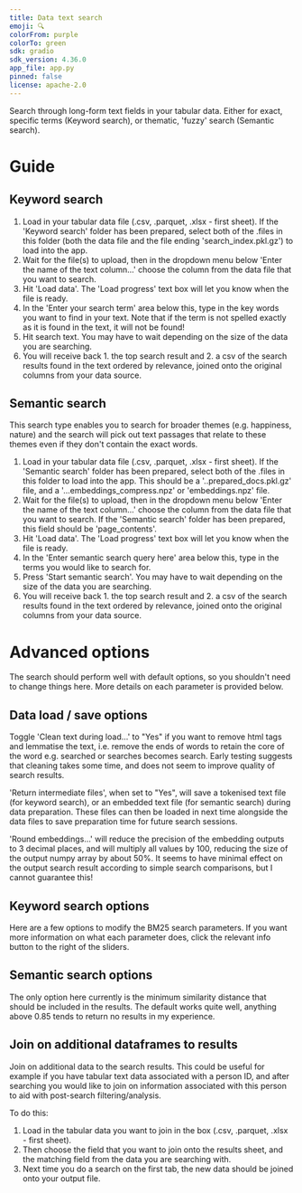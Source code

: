 ```yaml
---
title: Data text search
emoji: 🔍
colorFrom: purple
colorTo: green
sdk: gradio
sdk_version: 4.36.0
app_file: app.py
pinned: false
license: apache-2.0
---
```


Search through long-form text fields in your tabular data. Either for exact, specific terms (Keyword search), or thematic, 'fuzzy' search (Semantic search).

# Guide
## Keyword search

1. Load in your tabular data file (.csv, .parquet, .xlsx - first sheet). If the 'Keyword search' folder has been prepared, select both of the .files in this folder (both the data file and the file ending 'search_index.pkl.gz') to load into the app.
2. Wait for the file(s) to upload, then in the dropdown menu below 'Enter the name of the text column...' choose the column from the data file that you want to search.
3. Hit 'Load data'. The 'Load progress' text box will let you know when the file is ready.
4. In the 'Enter your search term' area below this, type in the key words you want to find in your text. Note that if the term is not spelled exactly as it is found in the text, it will not be found!
5. Hit search text. You may have to wait depending on the size of the data you are searching.
6. You will receive back 1. the top search result and 2. a csv of the search results found in the text ordered by relevance, joined onto the original columns from your data source.

## Semantic search

This search type enables you to search for broader themes (e.g. happiness, nature) and the search will pick out text passages that relate to these themes even if they don't contain the exact words.

1. Load in your tabular data file (.csv, .parquet, .xlsx - first sheet). If the 'Semantic search' folder has been prepared, select both of the .files in this folder to load into the app. This should be a '..prepared_docs.pkl.gz' file, and a '...embeddings_compress.npz' or 'embeddings.npz' file.
2. Wait for the file(s) to upload, then in the dropdown menu below 'Enter the name of the text column...' choose the column from the data file that you want to search. If the 'Semantic search' folder has been prepared, this field should be 'page_contents'.
3. Hit 'Load data'. The 'Load progress' text box will let you know when the file is ready.
4. In the 'Enter semantic search query here' area below this, type in the terms you would like to search for.
5. Press 'Start semantic search'. You may have to wait depending on the size of the data you are searching.
6. You will receive back 1. the top search result and 2. a csv of the search results found in the text ordered by relevance, joined onto the original columns from your data source.


# Advanced options
The search should perform well with default options, so you shouldn't need to change things here. More details on each parameter is provided below.

## Data load / save options
Toggle 'Clean text during load...' to "Yes" if you want to remove html tags and lemmatise the text, i.e. remove the ends of words to retain the core of the word e.g. searched or searches becomes search. Early testing suggests that cleaning takes some time, and does not seem to improve quality of search results.

'Return intermediate files', when set to "Yes", will save a tokenised text file (for keyword search), or an embedded text file (for semantic search) during data preparation. These files can then be loaded in next time alongside the data files to save preparation time for future search sessions.

'Round embeddings...' will reduce the precision of the embedding outputs to 3 decimal places, and will multiply all values by 100, reducing the size of the output numpy array by about 50%. It seems to have minimal effect on the output search result according to simple search comparisons, but I cannot guarantee this! 

## Keyword search options
Here are a few options to modify the BM25 search parameters. If you want more information on what each parameter does, click the relevant info button to the right of the sliders.

## Semantic search options
The only option here currently is the minimum similarity distance that should be included in the results. The default works quite well, anything above 0.85 tends to return no results in my experience.

## Join on additional dataframes to results
Join on additional data to the search results. This could be useful for example if you have tabular text data associated with a person ID, and after searching you would like to join on information associated with this person to aid with post-search filtering/analysis.

To do this:
1. Load in the tabular data you want to join in the box (.csv, .parquet, .xlsx - first sheet). 
2. Then choose the field that you want to join onto the results sheet, and the matching field from the data you are searching with.
3. Next time you do a search on the first tab, the new data should be joined onto your output file.
